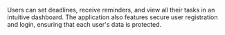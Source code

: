 Users can set deadlines, receive reminders, and view all their tasks in an intuitive dashboard. The application also features secure user registration and login, ensuring that each user's data is protected.
